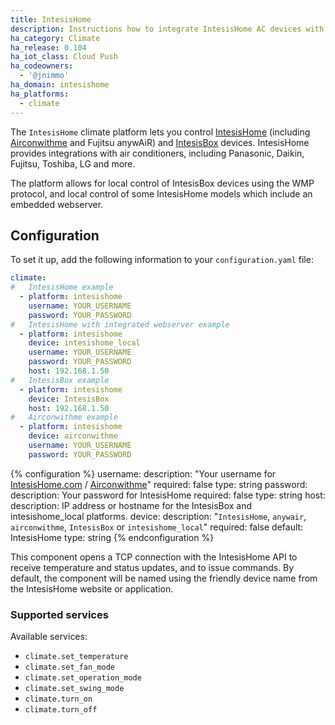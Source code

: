 ```yaml
---
title: IntesisHome
description: Instructions how to integrate IntesisHome AC devices with Home Assistant
ha_category: Climate
ha_release: 0.104
ha_iot_class: Cloud Push
ha_codeowners:
  - '@jnimmo'
ha_domain: intesishome
ha_platforms:
  - climate
---
```


The `IntesisHome` climate platform lets you control [IntesisHome](https://www.intesishome.com) (including [Airconwithme](https://airconwithme.com) and Fujitsu anywAiR) and [IntesisBox](https://www.intesisbox.com) devices. IntesisHome provides integrations with air conditioners, including Panasonic, Daikin, Fujitsu, Toshiba, LG and more.

The platform allows for local control of IntesisBox devices using the WMP protocol, and local control of some IntesisHome models which include an embedded webserver.

## Configuration

To set it up, add the following information to your `configuration.yaml` file:

```yaml
climate:
#   IntesisHome example
  - platform: intesishome
    username: YOUR_USERNAME
    password: YOUR_PASSWORD
#   IntesisHome with integrated webserver example
  - platform: intesishome
    device: intesishome_local
    username: YOUR_USERNAME
    password: YOUR_PASSWORD
    host: 192.168.1.50
#   IntesisBox example
  - platform: intesishome
    device: IntesisBox
    host: 192.168.1.50
#   Airconwithme example
  - platform: intesishome
    device: airconwithme
    username: YOUR_USERNAME
    password: YOUR_PASSWORD
```


{% configuration %}
username:
  description: "Your username for [IntesisHome.com](https://accloud.intesis.com) / [Airconwithme](https://airconwithme.com)"
  required: false
  type: string
password:
  description: Your password for IntesisHome
  required: false
  type: string
host:
  description: IP address or hostname for the IntesisBox and intesishome_local platforms.
device:
  description: "`IntesisHome`, `anywair`, `airconwithme`, `IntesisBox` or `intesishome_local`"
  required: false
  default: IntesisHome
  type: string
{% endconfiguration %}

This component opens a TCP connection with the IntesisHome API to receive temperature and status updates, and to issue commands.
By default, the component will be named using the friendly device name from the IntesisHome website or application.

### Supported services

Available services:

- `climate.set_temperature`
- `climate.set_fan_mode`
- `climate.set_operation_mode`
- `climate.set_swing_mode`
- `climate.turn_on`
- `climate.turn_off`
